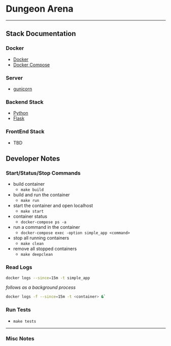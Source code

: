 # Dungeon Arena

---

## Stack Documentation

### Docker

- [Docker](https://docs.docker.com/)
- [Docker Compose](https://github.com/compose-spec/compose-spec/blob/master/spec.md)

### Server

- [gunicorn](https://docs.gunicorn.org/en/stable/configure.html)

### Backend Stack

- [Python](https://docs.python.org/3.9/)
- [Flask](https://flask.palletsprojects.com/en/2.1.x/)

### FrontEnd Stack

- TBD

## Developer Notes

### Start/Status/Stop Commands

- build container
  - `make build`
- build and run the container
  - `make run`
- start the container and open localhost
  - `make start`
- container status
  - `docker-compose ps -a`
- run a command in the container
  - `docker-compose exec -option simple_app <command>`
- stop all running containers
  - `make clean`
- remove all stopped containers
  - `make deepclean`

### Read Logs

```sh
docker logs --since=15m -t simple_app
```

_follows as a background process_

```sh
docker logs -f --since=15m -t <container> &`
```

### Run Tests

- `make tests`

---

### Misc Notes

